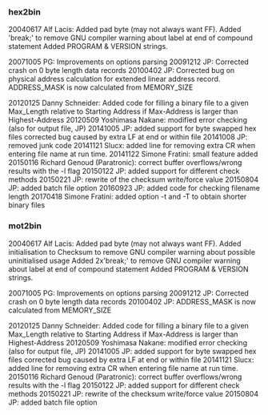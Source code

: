 
### hex2bin

  20040617 Alf Lacis: Added pad byte (may not always want FF).
  Added 'break;' to remove GNU compiler warning about label at
  end of compound statement
  Added PROGRAM & VERSION strings.

  20071005 PG: Improvements on options parsing
  20091212 JP: Corrected crash on 0 byte length data records
  20100402 JP: Corrected bug on physical address calculation for extended
  linear address record.
  ADDRESS_MASK is now calculated from MEMORY_SIZE

  20120125 Danny Schneider:
  Added code for filling a binary file to a given Max_Length relative to
  Starting Address if Max-Address is larger than Highest-Address
  20120509 Yoshimasa Nakane:
  modified error checking (also for output file, JP)
  20141005 JP: added support for byte swapped hex files
           corrected bug caused by extra LF at end or within file
  20141008 JP: removed junk code
  20141121 Slucx: added line for removing extra CR when entering file name at run time.
  20141122 Simone Fratini: small feature added
  20150116 Richard Genoud (Paratronic): correct buffer overflows/wrong results with the -l flag
  20150122 JP: added support for different check methods
  20150221 JP: rewrite of the checksum write/force value
  20150804 JP: added batch file option
  20160923 JP: added code for checking filename length
  20170418 Simone Fratini: added option -t and -T to obtain shorter binary files

### mot2bin

20040617 Alf Lacis: Added pad byte (may not always want FF).
         Added initialisation to Checksum to remove GNU
         compiler warning about possible uninitialised usage
         Added 2x'break;' to remove GNU compiler warning about label at
         end of compound statement
         Added PROGRAM & VERSION strings.

20071005 PG: Improvements on options parsing
20091212 JP: Corrected crash on 0 byte length data records
20100402 JP: ADDRESS_MASK is now calculated from MEMORY_SIZE

20120125 Danny Schneider:
         Added code for filling a binary file to a given Max_Length relative to
         Starting Address if Max-Address is larger than Highest-Address
20120509 Yoshimasa Nakane:
         modified error checking (also for output file, JP)
20141005 JP: added support for byte swapped hex files
         corrected bug caused by extra LF at end or within file
20141121 Slucx: added line for removing extra CR when entering file name at run time.
20150116 Richard Genoud (Paratronic): correct buffer overflows/wrong results with the -l flag
20150122 JP: added support for different check methods
20150221 JP: rewrite of the checksum write/force value
20150804 JP: added batch file option


